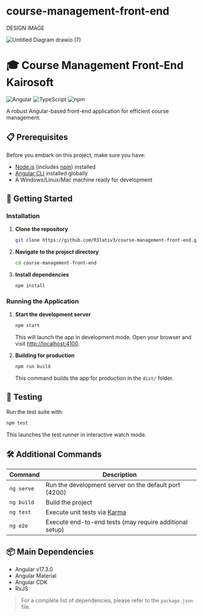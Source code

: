 # course-management-front-end

DESIGN IMAGE 

![Untitled Diagram drawio (7)](https://github.com/user-attachments/assets/a460f8cf-278b-4c2a-bf75-31c841f9f8f2)

# 🎓 Course Management Front-End Kairosoft

![Angular](https://img.shields.io/badge/Angular-DD0031?style=for-the-badge&logo=angular&logoColor=white)
![TypeScript](https://img.shields.io/badge/TypeScript-007ACC?style=for-the-badge&logo=typescript&logoColor=white)
![npm](https://img.shields.io/badge/npm-CB3837?style=for-the-badge&logo=npm&logoColor=white)

A robust Angular-based front-end application for efficient course management.

## 📋 Prerequisites

Before you embark on this project, make sure you have:

- [Node.js](https://nodejs.org/) (includes [npm](http://npmjs.com/)) installed
- [Angular CLI](https://angular.io/cli) installed globally
- A Windows/Linux/Mac machine ready for development

## 🚀 Getting Started

### Installation

1. **Clone the repository**
   ```bash
   git clone https://github.com/R3lativ3/course-management-front-end.git
   ```

2. **Navigate to the project directory**
   ```bash
   cd course-management-front-end
   ```

3. **Install dependencies**
   ```bash
   npm install
   ```

### Running the Application

1. **Start the development server**
   ```bash
   npm start
   ```
   This will launch the app in development mode. Open your browser and visit [http://localhost:4100](http://localhost:4100).

2. **Building for production**
   ```bash
   npm run build
   ```
   This command builds the app for production in the `dist/` folder.

## 🧪 Testing

Run the test suite with:
```bash
npm test
```
This launches the test runner in interactive watch mode.

## 🛠 Additional Commands

| Command | Description |
|---------|-------------|
| `ng serve` | Run the development server on the default port (4200) |
| `ng build` | Build the project |
| `ng test`  | Execute unit tests via [Karma](https://karma-runner.github.io) |
| `ng e2e`   | Execute end-to-end tests (may require additional setup) |

## 📦 Main Dependencies

- Angular v17.3.0
- Angular Material
- Angular CDK
- RxJS

> For a complete list of dependencies, please refer to the `package.json` file.
